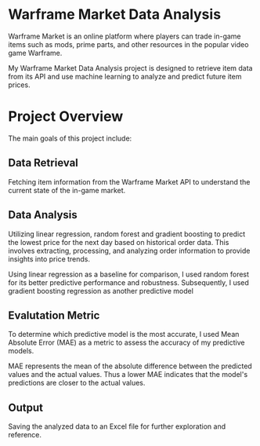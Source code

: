 # Warframe Market Data Analysis

Warframe Market is an online platform where players can trade in-game items such as mods, prime parts, and other resources in the popular video game Warframe.


My Warframe Market Data Analysis project is designed to retrieve item data from its API and use machine learning to analyze and predict future item prices.

# Project Overview

The main goals of this project include:

## Data Retrieval 

Fetching item information from the Warframe Market API to understand the current state of the in-game market.

## Data Analysis

Utilizing linear regression, random forest and gradient boosting to predict the lowest price for the next day based on historical order data. This involves extracting, processing, and analyzing order information to provide insights into price trends.

Using linear regression as a baseline for comparison, I used random forest for its better predictive performance and robustness.
Subsequently, I used gradient boosting regression as another predictive model

## Evalutation Metric

To determine which predictive model is the most accurate, I used Mean Absolute Error (MAE) as a metric to assess the accuracy of my predictive models. 

MAE represents the mean of the absolute difference between the predicted values and the actual values. Thus a lower MAE indicates that the model's predictions are closer to the actual values.

## Output

Saving the analyzed data to an Excel file for further exploration and reference.

